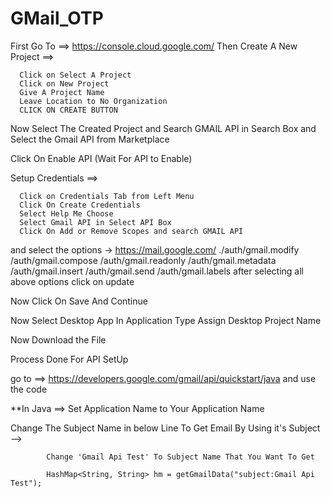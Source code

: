 # GMail_OTP


First Go To ==> https://console.cloud.google.com/  Then
Create A New Project  ==>


      Click on Select A Project
      Click on New Project
      Give A Project Name 
      Leave Location to No Organization
      CLICK ON CREATE BUTTON

Now Select The Created Project and Search GMAIL API in Search Box
and Select the Gmail API from Marketplace

Click On Enable API (Wait For API to Enable)

Setup Credentials ==>

      Click on Credentials Tab from Left Menu
      Click On Create Credentials 
      Select Help Me Choose
      Select Gmail API in Select API Box
      Click On Add or Remove Scopes and search GMAIL API
      
and select the options -> https://mail.google.com/
 				  ./auth/gmail.modify
  				  /auth/gmail.compose
                          /auth/gmail.readonly
                          /auth/gmail.metadata
                          /auth/gmail.insert
                          /auth/gmail.send
                          /auth/gmail.labels
            after selecting all above options click on update

Now Click On Save And Continue

Now Select Desktop App In Application Type
Assign Desktop Project Name

Now Download the File 

Process Done For API SetUp

go to ==> https://developers.google.com/gmail/api/quickstart/java
 and use the code

 **In Java ==> Set Application Name to Your Application Name

Change The Subject Name in below Line To Get Email By Using it's Subject -->
            
            Change 'Gmail Api Test' To Subject Name That You Want To Get

            HashMap<String, String> hm = getGmailData("subject:Gmail Api Test");
      
 

